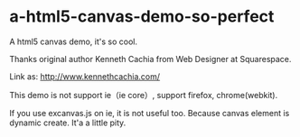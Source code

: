 a-html5-canvas-demo-so-perfect
==============================

A html5 canvas demo, it's so cool.

Thanks original author Kenneth Cachia from Web Designer at Squarespace.

Link as: http://www.kennethcachia.com/


This demo is not support ie（ie core）, support firefox, chrome(webkit).

If you use excanvas.js on ie, it is not useful too. Because canvas element is dynamic create. It'a a little pity.
